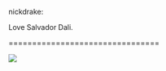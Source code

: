 <!--
id: 20833969565
link: http://tumblr.atmos.org/post/20833969565/nickdrake-love-salvador-dali
slug: nickdrake-love-salvador-dali
date: Tue Apr 10 2012 01:24:59 GMT-0700 (PDT)
publish: 2012-04-010
tags: 
title: nickdrake:

Love Salvador Dali.

-->


nickdrake:

Love Salvador Dali.

================================

![](http://31.media.tumblr.com/tumblr_m283wsWGKv1qa1iiqo1_500.gif)


